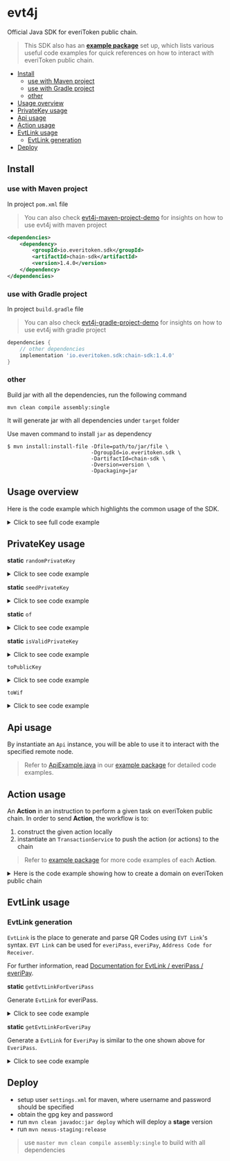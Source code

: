 # evt4j<!-- omit in toc -->

Official Java SDK for everiToken public chain.

> This SDK also has an [**example package**](https://github.com/everitoken/evt4j/blob/master/src/main/java/io/everitoken/sdk/java/example/) set up, which lists various useful code examples for quick references on how to interact with everiToken public chain.

- [Install](#install)
  - [use with Maven project](#use-with-maven-project)
  - [use with Gradle project](#use-with-gradle-project)
  - [other](#other)
- [Usage overview](#usage-overview)
- [PrivateKey usage](#privatekey-usage)
- [Api usage](#api-usage)
- [Action usage](#action-usage)
- [EvtLink usage](#evtlink-usage)
  - [EvtLink generation](#evtlink-generation)
- [Deploy](#deploy)

## Install

### use with Maven project

In project `pom.xml` file

> You can also check [evt4j-maven-project-demo](https://github.com/everitoken/evt4j-maven-project-demo) for insights on how to use evt4j with maven project

```xml
<dependencies>
    <dependency>
        <groupId>io.everitoken.sdk</groupId>
        <artifactId>chain-sdk</artifactId>
        <version>1.4.0</version>
    </dependency>
</dependencies>
```

### use with Gradle project

In project `build.gradle` file

> You can also check [evt4j-gradle-project-demo](https://github.com/everitoken/evt4j-gradle-project-demo) for insights on how to use evt4j with gradle project

```gradle
dependencies {
    // other dependencies
    implementation 'io.everitoken.sdk:chain-sdk:1.4.0'
}
```

### other

Build jar with all the dependencies, run the following command

`mvn clean compile assembly:single`

It will generate jar with all dependencies under `target` folder

Use maven command to install `jar` as dependency

```console
$ mvn install:install-file -Dfile=path/to/jar/file \
                           -DgroupId=io.everitoken.sdk \
                           -DartifactId=chain-sdk \
                           -Dversion=version \
                           -Dpackaging=jar

```

## Usage overview

Here is the code example which highlights the common usage of the SDK.

<details>
<summary>Click to see full code example</summary>

```java

package io.everitoken.sdk.java.example;

import java.util.Arrays;
import java.util.List;

import io.everitoken.sdk.java.Address;
import io.everitoken.sdk.java.Api;
import io.everitoken.sdk.java.Asset;
import io.everitoken.sdk.java.PrivateKey;
import io.everitoken.sdk.java.PublicKey;
import io.everitoken.sdk.java.abi.TransferFungibleAction;
import io.everitoken.sdk.java.dto.NodeInfo;
import io.everitoken.sdk.java.dto.TransactionData;
import io.everitoken.sdk.java.exceptions.ApiResponseException;
import io.everitoken.sdk.java.param.NetParams;
import io.everitoken.sdk.java.param.TestNetNetParams;
import io.everitoken.sdk.java.provider.KeyProvider;
import io.everitoken.sdk.java.service.TransactionConfiguration;
import io.everitoken.sdk.java.service.TransactionService;

class BasicUsage {
public static void main(String[] args) {
        // generate a key pair
        PrivateKey privateKey = PrivateKey.randomPrivateKey();
        PublicKey publicKey = privateKey.toPublicKey();

        // construct a NetParams to interact with the node
        NetParams netParams = new TestNetNetParams();

        // init Api instance
        Api api = new Api(netParams);

        // get information of the node
        try {
            NodeInfo info = api.getInfo();
            System.out.println(info.getChainId());
        } catch (ApiResponseException e) {
            System.out.println(e.getRaw());
        }

        // get balance of all fungible tokens (for example: EVT Token) for a public key
        try {
            // do something with balance list
            List<Asset> balances = api.getFungibleBalance(Address.of(publicKey));
        } catch (ApiResponseException e) {
            System.out.println(e.getRaw());
        }

        // transfer fungible tokens to others

        // construct an action to represent the transfer
        TransferFungibleAction transferFungibleAction = TransferFungibleAction.of("2.00002 S#20",
                "EVT6Qz3wuRjyN6gaU3P3XRxpnEZnM4oPxortemaWDwFRvsv2FxgND",
                "EVT8aNw4NTvjBL1XR6hgy4zcA9jzh1JLjMuAw85mSbW68vYzw2f9H", "testing java");

        try {
            // init transaction service with net parameters
            TransactionService transactionService = TransactionService.of(netParams);

            // init transaction configuration
            TransactionConfiguration trxConfig = new TransactionConfiguration(1000000, publicKey,
                    KeyProvider.of(privateKey.toWif()));

            // push this action to the node and get back an transaction
            TransactionData txData = transactionService.push(trxConfig, Arrays.asList(transferFungibleAction));
            System.out.println(txData.getTrxId());
        } catch (ApiResponseException ex) {
            System.out.println(ex.getRaw());
        }
    }
}

```

</details>

## PrivateKey usage

**static** `randomPrivateKey`

<details>
<summary>Click to see code example</summary>

```java
import io.everitoken.sdk.java.PrivateKey;

PrivateKey privateKey = PrivateKey.randomPrivateKey();
```

</details>

**static** `seedPrivateKey`

<details>
<summary>Click to see code example</summary>

```java
import io.everitoken.sdk.java.PrivateKey;

PrivateKey seedPrivateKey = PrivateKey.seedPrivateKey("a random string");
```

</details>

**static** `of`

<details>
<summary>Click to see code example</summary>

```java
import io.everitoken.sdk.java.PrivateKey;

PrivateKey privateKeyFromWif = PrivateKey.of("5J1by7KRQujRdXrurEsvEr2zQGcdPaMJRjewER6XsAR2eCcpt3D");
```

</details>

**static** `isValidPrivateKey`

<details>
<summary>Click to see code example</summary>

```java
import io.everitoken.sdk.java.PrivateKey;

boolean valid = PrivateKey.isValidPrivateKey("5J1by7KRQujRdXrurEsvEr2zQGcdPaMJRjewER6XsAR2eCcpt3D");

```

</details>

`toPublicKey`

<details>
<summary>Click to see code example</summary>

```java
import io.everitoken.sdk.java.PrivateKey;
import io.everitoken.sdk.java.PublicKey;

PrivateKey privateKey = PrivateKey.randomPrivateKey();
PublicKey publicKey = privateKey.toPublicKey();

```

</details>

`toWif`

<details>
<summary>Click to see code example</summary>

```java
import io.everitoken.sdk.java.PrivateKey;

PrivateKey privateKey = PrivateKey.randomPrivateKey();
System.out.println(privateKey.toWif());

```

</details>

## Api usage

By instantiate an `Api` instance, you will be able to use it to interact with the specified remote node.

> Refer to [ApiExample.java](https://github.com/everitoken/evt4j/blob/master/src/main/java/io/everitoken/sdk/java/example/ApiExample.java) in our [example package](https://github.com/everitoken/evt4j/blob/master/src/main/java/io/everitoken/sdk/java/example/) for detailed code examples.

## Action usage

An **Action** in an instruction to perform a given task on everiToken public chain. In order to send **Action**, the workflow is to:

1. construct the given action locally
2. instantiate an `TransactionService` to push the action (or actions) to the chain

> Refer to [example package](https://github.com/everitoken/evt4j/blob/master/src/main/java/io/everitoken/sdk/java/example/) for more code examples of each **Action**.

<details>
<summary>Here is the code example showing how to create a domain on everiToken public chain</summary>

```java
// instantiate net parameter, can also be main net
final NetParams netParam = new TestNetNetParams();

// specify the content of the action
final String actionData = "...";
final JSONObject json = new JSONObject(actionData);

// use json data to build the NewDomainAction, alternatively you can also build with other constructs, check NewDomainAction class for more details
final NewDomainAction newDomainAction = NewDomainAction.ofRaw(json.getString("name"), json.getString("creator"),
        json.getJSONObject("issue"), json.getJSONObject("transfer"), json.getJSONObject("manage"));

try {
    // init *TransactionService* with a net parameter
    TransactionService transactionService = TransactionService.of(netParam);

    // construct *TransactionConfiguration*
    TransactionConfiguration trxConfig = new TransactionConfiguration(1000000,
            PublicKey.of("EVT6Qz3wuRjyN6gaU3P3XRxpnEZnM4oPxortemaWDwFRvsv2FxgND"),
            KeyProvider.of("5J1by7KRQujRdXrurEsvEr2zQGcdPaMJRjewER6XsAR2eCcpt3D"));

    // push the action to chain. Note: you can also pass multiple actions here
    TransactionData txData = transactionService.push(trxConfig, Arrays.asList(newDomainAction));

    // get the transaction data
    System.out.println(txData.getTrxId());
} catch (final ApiResponseException ex) {
    System.out.println(ex.getRaw());
}

```

</details>

## EvtLink usage

### EvtLink generation

`EvtLink` is the place to generate and parse QR Codes using `EVT Link`'s syntax. `EVT Link` can be used for `everiPass`, `everiPay`, `Address Code for Receiver`.

For further information, read [Documentation for EvtLink / everiPass / everiPay](https://www.everitoken.io/developers/deep_dive/evtlink,_everipay,_everipass).

**static** `getEvtLinkForEveriPass`

Generate `EvtLink` for everiPass.

<details>
<summary>Click to see code example</summary>

```java

NetParams netParams = new TestNetNetParams();

// Init new EvtLink instance with given net param
EvtLink evtLink = new EvtLink(netParams);

// make sure the domain and token you use exist and has correct authorize keys
// replace "domainName" and "tokenName" with your custom values
EvtLink.EveriPassParam everiPassParam = new EvtLink.EveriPassParam(true, "domainName", "tokenName");

String passText = evtLink.getEvtLinkForEveriPass(everiPassParam,
        SignProvider.of(KeyProvider.of("5J1by7KRQujRdXrurEsvEr2zQGcdPaMJRjewER6XsAR2eCcpt3D")));

// will print out the content of evt link
System.out.println(passText);

try {
    // will print PNG image data url, e.g. "data:image/png;base64,..."
    System.out.println(Utils.getQrImageDataUri(passText));
} catch (Exception e) {
    // handle exception creating QR image data
}

```

</details>

**static** `getEvtLinkForEveriPay`

Generate a `EvtLink` for `EveriPay` is similar to the one shown above for `EveriPass`.

<details>
<summary>Click to see code example</summary>

```java
String uniqueLinkId = EvtLink.getUniqueLinkId();
int symbolId = 1;
int maxAmount = 100;

// init Api connection to the node
NetParams netParams = new TestNetNetParams();

// init evtLink instance with api instance
EvtLink evtLink = new EvtLink(netParams);

// init everiPayParam which representing the everiPay action, which contains
//      - symbolId (e.g. 1 for Evt),
//      - uniqueLinkId (which can be generated with the helper function (getUniqueLinkId) from EvtLink class),
//      - maxAmount
EvtLink.EveriPayParam everiPayParam = new EvtLink.EveriPayParam(symbolId, uniqueLinkId, maxAmount);

// the string generated here can be encoded in to QR code, refer to example "getEvtLinkForEveriPay" for code snippet
String payText = evtLink.getEvtLinkForEveriPay(everiPayParam,
        SignProvider.of(KeyProvider.of("5J1by7KRQujRdXrurEsvEr2zQGcdPaMJRjewER6XsAR2eCcpt3D")));

```

</details>

## Deploy

- setup user `settings.xml` for maven, where username and password should be specified
- obtain the gpg key and password
- run `mvn clean javadoc:jar deploy` which will deploy a **stage** version
- run `mvn nexus-staging:release`

> use `master mvn clean compile assembly:single` to build with all dependencies
